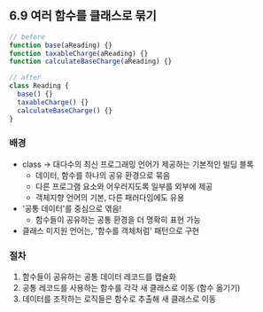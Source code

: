 ## 6.9 여러 함수를 클래스로 묶기

```js
// before
function base(aReading) {}
function taxableCharge(aReading) {}
function calculateBaseCharge(aReading) {}

// after
class Reading {
  base() {}
  taxableCharge() {}
  calculateBaseCharge() {}
}
```

### 배경

- class -> 대다수의 최신 프로그래밍 언어가 제공하는 기본적인 빌딩 블록
  - 데이터, 함수를 하나의 공유 환경으로 묶음
  - 다른 프로그램 요소와 어우러지도록 일부를 외부에 제공
  - 객체지향 언어의 기본, 다른 패러다임에도 유용
- '공통 데이터'를 중심으로 엮음!
  - 함수들이 공유하는 공통 환경을 더 명확히 표현 가능
- 클래스 미지원 언어는, '함수를 객체처럼' 패턴으로 구현

### 절차

1. 함수들이 공유하는 공통 데이터 레코드를 캡슐화
2. 공통 레코드를 사용하는 함수를 각각 새 클래스로 이동 (함수 옮기기)
3. 데이터를 조작하는 로직들은 함수로 추출해 새 클래스로 이동
